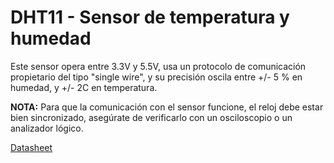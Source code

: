 # DHT11 - Sensor de temperatura y humedad

Este sensor opera entre 3.3V y 5.5V, usa un protocolo de comunicación propietario del tipo "single wire", y su precisión oscila entre +/- 5 % en humedad, y +/- 2C en temperatura.

**NOTA:** Para que la comunicación con el sensor funcione, el reloj debe estar bien sincronizado, asegúrate de verificarlo con un osciloscopio o un analizador lógico.

[Datasheet](https://github.com/nstrappazzonc/CH552/blob/main/doc/datasheets/DHT11.pdf)
